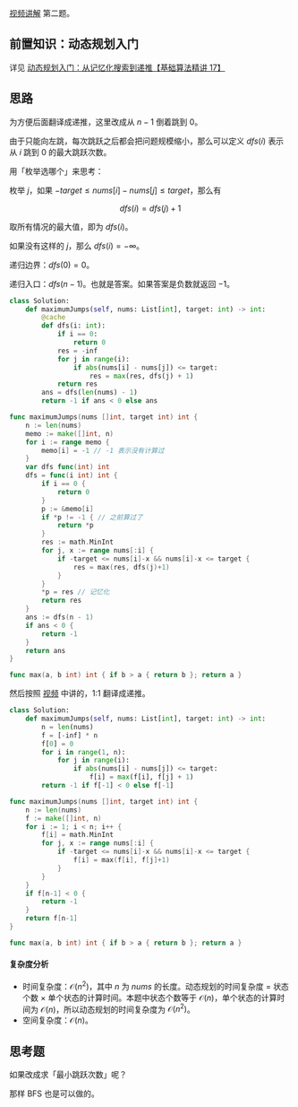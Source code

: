 [视频讲解](https://b23.tv/8G0PNxs) 第二题。

## 前置知识：动态规划入门

详见 [动态规划入门：从记忆化搜索到递推【基础算法精讲 17】](https://b23.tv/72onpYq)

## 思路

为方便后面翻译成递推，这里改成从 $n-1$ 倒着跳到 $0$。

由于只能向左跳，每次跳跃之后都会把问题规模缩小，那么可以定义 $\textit{dfs}(i)$ 表示从 $i$ 跳到 $0$ 的最大跳跃次数。

用「枚举选哪个」来思考：

枚举 $j$，如果 $-\textit{target}\le \textit{nums}[i]-\textit{nums}[j] \le \textit{target}$，那么有

$$
\textit{dfs}(i) = \textit{dfs}(j) + 1
$$

取所有情况的最大值，即为 $\textit{dfs}(i)$。

如果没有这样的 $j$，那么 $\textit{dfs}(i) = -\infty$。

递归边界：$\textit{dfs}(0)=0$。

递归入口：$\textit{dfs}(n-1)$。也就是答案。如果答案是负数就返回 $-1$。

```py [sol-Python3]
class Solution:
    def maximumJumps(self, nums: List[int], target: int) -> int:
        @cache
        def dfs(i: int):
            if i == 0:
                return 0
            res = -inf
            for j in range(i):
                if abs(nums[i] - nums[j]) <= target:
                    res = max(res, dfs(j) + 1)
            return res
        ans = dfs(len(nums) - 1)
        return -1 if ans < 0 else ans
```

```go [sol-Go]
func maximumJumps(nums []int, target int) int {
	n := len(nums)
	memo := make([]int, n)
	for i := range memo {
		memo[i] = -1 // -1 表示没有计算过
	}
	var dfs func(int) int
	dfs = func(i int) int {
		if i == 0 {
			return 0
		}
		p := &memo[i]
		if *p != -1 { // 之前算过了
			return *p
		}
		res := math.MinInt
		for j, x := range nums[:i] {
			if -target <= nums[i]-x && nums[i]-x <= target {
				res = max(res, dfs(j)+1)
			}
		}
		*p = res // 记忆化
		return res
	}
	ans := dfs(n - 1)
	if ans < 0 {
		return -1
	}
	return ans
}

func max(a, b int) int { if b > a { return b }; return a }
```

然后按照 [视频](https://www.bilibili.com/video/BV1Xj411K7oF/) 中讲的，1:1 翻译成递推。

```py [sol-Python3]
class Solution:
    def maximumJumps(self, nums: List[int], target: int) -> int:
        n = len(nums)
        f = [-inf] * n
        f[0] = 0
        for i in range(1, n):
            for j in range(i):
                if abs(nums[i] - nums[j]) <= target:
                    f[i] = max(f[i], f[j] + 1)
        return -1 if f[-1] < 0 else f[-1]
```

```go [sol-Go]
func maximumJumps(nums []int, target int) int {
	n := len(nums)
	f := make([]int, n)
	for i := 1; i < n; i++ {
		f[i] = math.MinInt
		for j, x := range nums[:i] {
			if -target <= nums[i]-x && nums[i]-x <= target {
				f[i] = max(f[i], f[j]+1)
			}
		}
	}
	if f[n-1] < 0 {
		return -1
	}
	return f[n-1]
}

func max(a, b int) int { if b > a { return b }; return a }
```

#### 复杂度分析

- 时间复杂度：$\mathcal{O}(n^2)$，其中 $n$ 为 $\textit{nums}$ 的长度。动态规划的时间复杂度 $=$ 状态个数 $\times$ 单个状态的计算时间。本题中状态个数等于 $\mathcal{O}(n)$，单个状态的计算时间为 $\mathcal{O}(n)$，所以动态规划的时间复杂度为 $\mathcal{O}(n^2)$。
- 空间复杂度：$\mathcal{O}(n)$。

## 思考题

如果改成求「最小跳跃次数」呢？

那样 BFS 也是可以做的。
